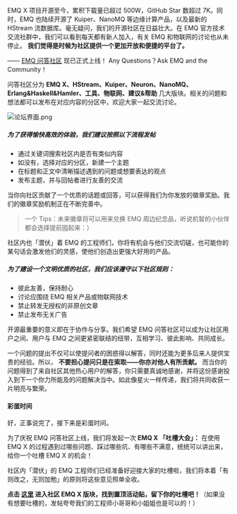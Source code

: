 
EMQ X 项目开源至今，累积下载量已超过 500W，GitHub Star 数超过 7K。同时，EMQ 也陆续开源了 Kuiper、NanoMQ 等边缘计算产品，以及最新的 HStream 流数据库。毫无疑问，我们的开源社区在日益壮大。在 EMQ 官方技术交流社群中，我们可以看到每天都有新人加入，有关 EMQ 和物联网的讨论也从未停止。 **我们觉得是时候为社区提供一个更加开放和便捷的平台了。**

—— [EMQ 问答社区](https://askemq.com/) 现已正式上线！ Any Questions？Ask EMQ and the Community！



问答社区分为 **EMQ X、HStream、Kuiper、Neuron、NanoMQ、Erlang&Haskell&Hamler、工具、物联网、建议&帮助** 几大版块。相关的问题和想法都可以发布在对应内容的分区中，欢迎大家一起交流讨论。

![论坛界面.png](https://static.emqx.net/images/614e37bea5d951a29e32ec696f80fe00.png)

##### 为了获得愉快高效的体验，我们建议按照以下流程发帖

- 通过关键词搜索社区内是否有类似内容
- 如没有，选择对应的分区，新建一个主题
- 在标题和正文中清晰描述遇到的问题或想要表达的观点
- 发布主题，并与回帖者进行友善的交流



当你向社区贡献了一个优质的话题或回答，可以获得我们为你发放的徽章奖励。我们的徽章奖励机制正在不断完善中。

> 一个 Tips：未来徽章将可以用来兑换 EMQ 周边纪念品，听说机智的小伙伴都会选择提前囤起来：）

社区内也「潜伏」着 EMQ 的工程师们，你将有机会与他们交流切磋，也可能你的某句话会激发他们的灵感，使他们创造出更强大好用的产品。



##### 为了建设一个文明优质的社区，我们应该遵守以下社区规则：

- 彼此友善，保持耐心
- 讨论应围绕 EMQ 相关产品或物联网技术
- 禁止转发无授权的非原创文章
- 禁止发布无关广告



开源最重要的意义即在于协作与分享。我们希望 EMQ 问答社区可以成为让社区用户之间、用户与 EMQ 之间更紧密联结的纽带，互相学习、彼此影响、共同成长。

一个问题的提出不仅可以使提问者的困惑得以解答，同时还能为更多后来人提供宝贵的经验。所以， **不要担心提问只是在索取——你亦对他人有所贡献。** 而当你的问题得到了来自社区其他热心用户的解答，你只需要真诚地感谢，并将这份感谢投入到下一个你力所能及的问题解决当中。如此像星火一样传递，我们将共同收获一片明亮与繁荣。



#### 彩蛋时间

好，正事说完了，接下来是彩蛋时间。

为了庆祝 EMQ 问答社区上线，我们将发起一次 **EMQ X 「吐槽大会」：** 在使用 EMQ X 的过程遇到过哪些问题、踩过哪些坑、有哪些不满意，统统可以讲出来，给你一个吐槽 EMQ X 的机会！

社区内「潜伏」的 EMQ 工程师们已经准备好迎接大家的吐槽啦，我们将本着「有则改之，无则加勉」的原则将这些意见照单全收。

**点击 [这里](https://askemq.com/) 进入社区 EMQ X 版块，找到置顶活动贴，留下你的吐槽吧！**（如果没有想要吐槽的，发帖夸夸我们的工程师小哥哥和小姐姐也是可以的！）




